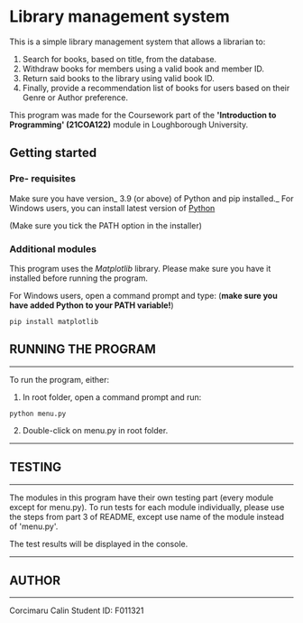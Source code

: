 
# Library management system

This is a simple library management system that allows a librarian to:
1. Search for books, based on title, from the database.
2. Withdraw books for members using a valid book and member ID.
3. Return said books to the library using valid book ID.
4. Finally, provide a recommendation list of books for users based on their Genre or Author preference.

This program was made for the Coursework part of the **'Introduction to Programming' (21COA122)** module in Loughborough University.

## Getting started

### Pre- requisites

Make sure you have version_ 3.9 (or above) of Python and pip installed._
For Windows users, you can install latest version of [Python](https://www.python.org/downloads/)

(Make sure you tick the PATH option in the installer)

### Additional modules

This program uses the _Matplotlib_ library. Please make sure you have it installed before running the program.

For Windows users, open a command prompt and type: (**make sure you have added Python to your PATH variable!**)

`pip install matplotlib`


## RUNNING THE PROGRAM
-----------------------------------
To run the program, either:

1. In root folder, open a command prompt and run:

`python menu.py`

2. Double-click on menu.py in root folder.

-----------------------------------
## TESTING
-----------------------------------
The modules in this program have their own testing part (every module except for menu.py).
To run tests for each module individually, please use the steps from part 3 of README, except use name of the module
instead of 'menu.py'.

The test results will be displayed in the console.

-----------------------------------
## AUTHOR
-----------------------------------
Corcimaru Calin
Student ID: F011321


